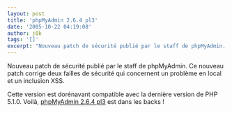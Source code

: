 ```yaml
---
layout: post
title: 'phpMyAdmin 2.6.4 pl3'
date: '2005-10-22 04:19:08'
author: j0k
tags: '[]'
excerpt: "Nouveau patch de sécurité publié par le staff de phpMyAdmin.   Ce nouveau patch corrige deux failles de sécurité qui concernent un problème en local et un inclusion XSS.  \n  \nCette version est dorénavant compatible avec la dernière version de PHP 5.1.0.   Voilà, [phpMyAdmin 2.6.4 pl3](http://www.phpmyadmin.net/home_page/downloads.php#2.6.4-pl3      …"
---
```


Nouveau patch de sécurité publié par le staff de phpMyAdmin.   Ce nouveau patch corrige deux failles de sécurité qui concernent un problème en local et un inclusion XSS.

Cette version est dorénavant compatible avec la dernière version de PHP 5.1.0.   Voilà, [phpMyAdmin 2.6.4 pl3](http://www.phpmyadmin.net/home_page/downloads.php#2.6.4-pl3) est dans les backs !
